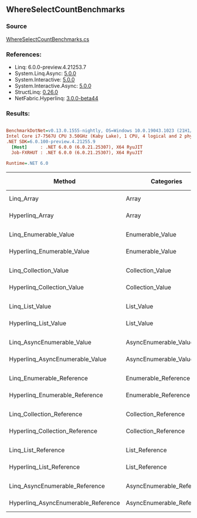 ﻿## WhereSelectCountBenchmarks

### Source
[WhereSelectCountBenchmarks.cs](../NetFabric.Hyperlinq.Benchmarks/Benchmarks/WhereSelectCountBenchmarks.cs)

### References:
- Linq: 6.0.0-preview.4.21253.7
- System.Linq.Async: [5.0.0](https://www.nuget.org/packages/System.Linq.Async/5.0.0)
- System.Interactive: [5.0.0](https://www.nuget.org/packages/System.Interactive/5.0.0)
- System.Interactive.Async: [5.0.0](https://www.nuget.org/packages/System.Interactive.Async/5.0.0)
- StructLinq: [0.26.0](https://www.nuget.org/packages/StructLinq/0.26.0)
- NetFabric.Hyperlinq: [3.0.0-beta44](https://www.nuget.org/packages/NetFabric.Hyperlinq/3.0.0-beta44)

### Results:
``` ini

BenchmarkDotNet=v0.13.0.1555-nightly, OS=Windows 10.0.19043.1023 (21H1/May2021Update)
Intel Core i7-7567U CPU 3.50GHz (Kaby Lake), 1 CPU, 4 logical and 2 physical cores
.NET SDK=6.0.100-preview.4.21255.9
  [Host]     : .NET 6.0.0 (6.0.21.25307), X64 RyuJIT
  Job-FXRHUT : .NET 6.0.0 (6.0.21.25307), X64 RyuJIT

Runtime=.NET 6.0  

```
|                              Method |                Categories | Count |       Mean |    Error |   StdDev | Ratio |  Gen 0 | Gen 1 | Gen 2 | Allocated |
|------------------------------------ |-------------------------- |------ |-----------:|---------:|---------:|------:|-------:|------:|------:|----------:|
|                          Linq_Array |                     Array |   100 |   351.2 ns |  4.93 ns |  4.11 ns |  1.00 | 0.0496 |     - |     - |     104 B |
|                     Hyperlinq_Array |                     Array |   100 |   205.3 ns |  0.54 ns |  0.48 ns |  0.58 |      - |     - |     - |         - |
|                                     |                           |       |            |          |          |       |        |       |       |           |
|               Linq_Enumerable_Value |          Enumerable_Value |   100 | 1,201.9 ns |  5.46 ns |  4.84 ns |  1.00 | 0.0725 |     - |     - |     152 B |
|          Hyperlinq_Enumerable_Value |          Enumerable_Value |   100 |   233.7 ns |  0.83 ns |  0.74 ns |  0.19 |      - |     - |     - |         - |
|                                     |                           |       |            |          |          |       |        |       |       |           |
|               Linq_Collection_Value |          Collection_Value |   100 | 1,163.1 ns |  6.69 ns |  6.26 ns |  1.00 | 0.0725 |     - |     - |     152 B |
|          Hyperlinq_Collection_Value |          Collection_Value |   100 |   226.7 ns |  1.15 ns |  1.02 ns |  0.19 |      - |     - |     - |         - |
|                                     |                           |       |            |          |          |       |        |       |       |           |
|                     Linq_List_Value |                List_Value |   100 | 1,190.5 ns |  3.39 ns |  3.17 ns |  1.00 | 0.0725 |     - |     - |     152 B |
|                Hyperlinq_List_Value |                List_Value |   100 |   790.1 ns |  5.03 ns |  4.46 ns |  0.66 | 0.0153 |     - |     - |      32 B |
|                                     |                           |       |            |          |          |       |        |       |       |           |
|          Linq_AsyncEnumerable_Value |     AsyncEnumerable_Value |   100 | 4,784.1 ns | 15.70 ns | 13.92 ns |  1.00 | 0.0763 |     - |     - |     168 B |
|     Hyperlinq_AsyncEnumerable_Value |     AsyncEnumerable_Value |   100 | 2,498.6 ns |  5.24 ns |  4.90 ns |  0.52 |      - |     - |     - |         - |
|                                     |                           |       |            |          |          |       |        |       |       |           |
|           Linq_Enumerable_Reference |      Enumerable_Reference |   100 | 1,238.5 ns |  4.32 ns |  3.83 ns |  1.00 | 0.0725 |     - |     - |     152 B |
|      Hyperlinq_Enumerable_Reference |      Enumerable_Reference |   100 |   743.7 ns |  3.76 ns |  3.52 ns |  0.60 | 0.0153 |     - |     - |      32 B |
|                                     |                           |       |            |          |          |       |        |       |       |           |
|           Linq_Collection_Reference |      Collection_Reference |   100 | 1,219.2 ns |  5.79 ns |  5.42 ns |  1.00 | 0.0725 |     - |     - |     152 B |
|      Hyperlinq_Collection_Reference |      Collection_Reference |   100 |   766.8 ns |  4.34 ns |  3.85 ns |  0.63 | 0.0153 |     - |     - |      32 B |
|                                     |                           |       |            |          |          |       |        |       |       |           |
|                 Linq_List_Reference |            List_Reference |   100 | 1,207.0 ns |  3.77 ns |  3.53 ns |  1.00 | 0.0725 |     - |     - |     152 B |
|            Hyperlinq_List_Reference |            List_Reference |   100 |   743.7 ns |  2.69 ns |  2.51 ns |  0.62 | 0.0153 |     - |     - |      32 B |
|                                     |                           |       |            |          |          |       |        |       |       |           |
|      Linq_AsyncEnumerable_Reference | AsyncEnumerable_Reference |   100 | 4,810.9 ns | 21.97 ns | 19.47 ns |  1.00 | 0.0763 |     - |     - |     168 B |
| Hyperlinq_AsyncEnumerable_Reference | AsyncEnumerable_Reference |   100 | 2,827.4 ns |  7.57 ns |  7.08 ns |  0.59 | 0.0153 |     - |     - |      32 B |
